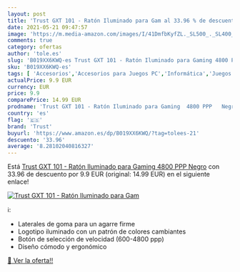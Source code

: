 ```yaml
---
layout: post
title: 'Trust GXT 101 - Ratón Iluminado para Gam al 33.96 % de descuento'
date: 2021-05-21 09:47:57
image: 'https://m.media-amazon.com/images/I/41DmfbKyfZL._SL500_._SL400_.jpg'
comments: true
category: ofertas
author: 'tole.es'
slug: 'B019XX6KWQ-es Trust GXT 101 - Ratón Iluminado para Gaming 4800 PPP Negro'
sku: 'B019XX6KWQ-es'
tags: [ 'Accesorios','Accesorios para Juegos PC','Informática','Juegos y Accesorios para PC','Ratones para gamers para PC','Teclados, ratones y periféricos de entrada','Videojuegos','ratón','trust', ]
actualPrice: 9.9 EUR
currency: EUR
price: 9.9
comparePrice: 14.99 EUR
prodname: 'Trust GXT 101 - Ratón Iluminado para Gaming  4800 PPP   Negro'
country: 'es'
flag: '🇪🇸'
brand: 'Trust'
buyurl: 'https://www.amazon.es/dp/B019XX6KWQ/?tag=tolees-21'
descuento: '33.96'
average: '8.28102040816327'
---
```


Está [Trust GXT 101 - Ratón Iluminado para Gaming  4800 PPP   Negro](https://www.amazon.es/dp/B019XX6KWQ/?tag=tolees-21) con 33.96 de descuento por 9.9 EUR (original: 14.99 EUR) en el siguiente enlace!

[![Trust GXT 101 - Ratón Iluminado para Gam](https://m.media-amazon.com/images/I/41DmfbKyfZL._SL500_._SL400_.jpg)](https://www.amazon.es/dp/B019XX6KWQ/?tag=tolees-21)

ℹ️:

- Laterales de goma para un agarre firme
- Logotipo iluminado con un patrón de colores cambiantes
- Botón de selección de velocidad (600-4800 ppp)
- Diseño cómodo y ergonómico

[🛒 Ver la oferta!!](https://www.amazon.es/dp/B019XX6KWQ/?tag=tolees-21)
